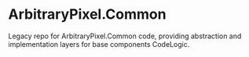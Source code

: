 # ArbitraryPixel.Common
Legacy repo for ArbitraryPixel.Common code, providing abstraction and implementation layers for base components CodeLogic.
